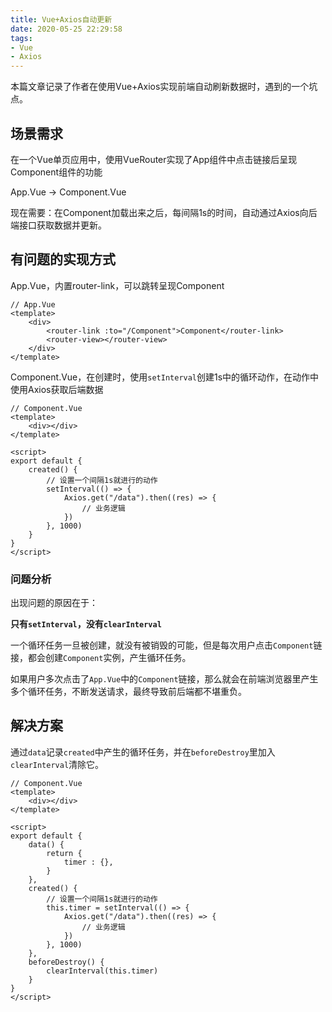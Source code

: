 ```yaml
---
title: Vue+Axios自动更新
date: 2020-05-25 22:29:58
tags:
- Vue
- Axios
---
```


本篇文章记录了作者在使用Vue+Axios实现前端自动刷新数据时，遇到的一个坑点。

## 场景需求

在一个Vue单页应用中，使用VueRouter实现了App组件中点击链接后呈现Component组件的功能

App.Vue -> Component.Vue

现在需要：在Component加载出来之后，每间隔1s的时间，自动通过Axios向后端接口获取数据并更新。

## 有问题的实现方式

App.Vue，内置router-link，可以跳转呈现Component

```vue
// App.Vue
<template>
    <div>
        <router-link :to="/Component">Component</router-link>
        <router-view></router-view>
    </div>
</template>
```

Component.Vue，在创建时，使用`setInterval`创建1s中的循环动作，在动作中使用Axios获取后端数据

```Vue
// Component.Vue
<template>
    <div></div>
</template>

<script>
export default {
    created() {
        // 设置一个间隔1s就进行的动作
        setInterval(() => {
            Axios.get("/data").then((res) => {
                // 业务逻辑
            })
        }, 1000)
    }
}
</script>
```

### 问题分析

出现问题的原因在于：

**只有`setInterval`，没有`clearInterval`**

一个循环任务一旦被创建，就没有被销毁的可能，但是每次用户点击`Component`链接，都会创建`Component`实例，产生循环任务。

如果用户多次点击了`App.Vue`中的`Component`链接，那么就会在前端浏览器里产生多个循环任务，不断发送请求，最终导致前后端都不堪重负。

## 解决方案

通过`data`记录`created`中产生的循环任务，并在`beforeDestroy`里加入`clearInterval`清除它。

```Vue
// Component.Vue
<template>
    <div></div>
</template>

<script>
export default {
    data() {
        return {
            timer : {},
        }
    },
    created() {
        // 设置一个间隔1s就进行的动作
        this.timer = setInterval(() => {
            Axios.get("/data").then((res) => {
                // 业务逻辑
            })
        }, 1000)
    },
    beforeDestroy() {
        clearInterval(this.timer)
    }
}
</script>
```

